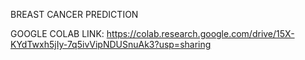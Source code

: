 BREAST CANCER PREDICTION

GOOGLE COLAB LINK: https://colab.research.google.com/drive/15X-KYdTwxh5jIy-7q5ivVipNDUSnuAk3?usp=sharing
